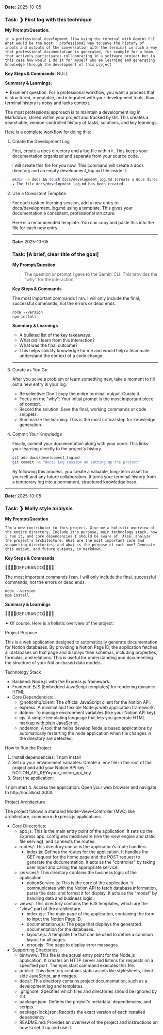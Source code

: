 **Date:** 2025-10-05
### **Task: ❯ First log with this technique**
**My Prompt/Question:**

    in a professional development flow using the terminal with Gemini CLI What would be the most   professional way to save the history of inputs and outputs of the conversation with the terminal in such a way that professional documentation is generated, for example for a team that actively participates collaborating in a software project but in this case how would I do it for myself who am learning and generating knowledge through the development of this project
 
**Key Steps & Commands:**
NULL

**Summary & Learnings:**

✦ Excellent question. For a professional workflow, you want a process that is structured, repeatable, and 
  integrated with your development tools. Raw terminal history is noisy and lacks context.

  The most professional approach is to maintain a development log in Markdown, stored within your project 
  and tracked by Git. This creates a searchable, version-controlled history of tasks, solutions, and key 
  learnings.

  Here is a complete workflow for doing this:

  1. Create the Development Log

      First, create a docs directory and a log file within it. This keeps your documentation organized and 
      separate from your source code.

      I will create this file for you now. This command will create a docs directory and an empty 
      development_log.md file inside it.
      ```bash
      mkdir -p docs && touch docs/development_log.md (Create a docs directory and a development log file.)
      ✦ The file docs/development_log.md has been created.
      ```

  2. Use a Consistent Template

      For each task or learning session, add a new entry to docs/development_log.md using a template. This 
      gives your documentation a consistent, professional structure.

      Here is a recommended template. You can copy and paste this into the file for each new entry:

      ---
      **Date:** 2025-10-05
    
      ### **Task: [A brief, clear title of the goal]**
    
      **My Prompt/Question**
      > The question or prompt I gave to the Gemini CLI. This provides the "why" for the 
        interaction.

      **Key Steps & Commands**

      The most important commands I ran.
      I will only include the final, successful commands, not the errors or dead ends.

      ```shell
      node --version
      npm install
      ```

      **Summary & Learnings**

      *   A bulleted list of the key takeaways.
      *   What did I learn from this interaction?
      *   What was the final outcome?
      *   This helps solidify knowledge for me and would help a teammate understand the context of a code change.
      ---
  3. Curate as You Go

      After you solve a problem or learn something new, take a moment to fill out a new entry in your log.

      * Be selective: Don't copy the entire terminal output. Curate it.
      * Focus on the "why": Your initial prompt is the most important piece of context.
      * Record the solution: Save the final, working commands or code snippets.
      * Summarize the learning: This is the most critical step for knowledge generation.

  4. Commit Your Knowledge

      Finally, commit your documentation along with your code. This links your learning directly to the 
      project's history.

      ```bash
      git add docs/development_log.md
      git commit -m "docs: Log session on setting up the project"
      ```

      By following this process, you create a valuable, long-term asset for yourself and any future 
      collaborators. It turns your terminal history from a temporary log into a permanent, structured 
      knowledge base.
---
    
**Date:** 2025-10-05

### **Task: ❯ Molly style analysis**

**My Prompt/Question**

    I'm a new contributor to this project. Give me a holistic overview of the entire directory. Include it's purpose, main technology stack, how i run it, and core dependencies I should be aware of. Also, analyze the project's architecture. What are the most important core and supporting directories, and what is the purpose of each one? Generate this output, and future outputs, in markdown.

**Key Steps & Commands**

🔴🔴🔴🔴DEPURANDO🔴🔴🔴🔴

The most important commands I ran.
I will only include the final, successful commands, not the errors or dead ends.

```shell
node --version
npm install
```

**Summary & Learnings**

🔴🔴🔴🔴DEPURANDO🔴🔴🔴🔴

✦ Of course. Here is a holistic overview of the project:

  Project Purpose

  This is a web application designed to automatically generate documentation for Notion databases. By providing a 
  Notion Page ID, the application fetches all databases on that page and displays their schemas, including 
  properties, formulas, and relations. This is useful for understanding and documenting the structure of your 
  Notion-based data models.

  Technology Stack

   * Backend: Node.js with the Express.js framework.
   * Frontend: EJS (Embedded JavaScript templates) for rendering dynamic HTML.
   * Core Dependencies:
       * @notionhq/client: The official JavaScript client for the Notion API.
       * express: A minimal and flexible Node.js web application framework.
       * dotenv: To manage environment variables (like your Notion API key).
       * ejs: A simple templating language that lets you generate HTML markup with plain JavaScript.
       * nodemon: A tool that helps develop Node.js based applications by automatically restarting the node 
         application when file changes in the directory are detected.

  How to Run the Project

   1. Install dependencies:
   1     npm install
   2. Set up your environment variables: Create a .env file in the root of the project and add your Notion API key:
   1     NOTION_API_KEY=your_notion_api_key
   3. Start the application:

   1     npm start
   4. Access the application: Open your web browser and navigate to http://localhost:3000.

  Project Architecture

  The project follows a standard Model-View-Controller (MVC) like architecture, common in Express.js applications.

   * Core Directories:
       * app.js: This is the main entry point of the application. It sets up the Express app, configures middleware 
         (like the view engine and static file serving), and connects the routes.
       * routes/: This directory contains the application's route handlers.
           * index.js: Defines the routes for the application. It handles the GET request for the home page and the 
             POST request to generate the documentation. It acts as the "controller" by taking user input and calling 
             the appropriate service.
       * services/: This directory contains the business logic of the application.
           * notionService.js: This is the core of the application. It communicates with the Notion API to fetch 
             database information, parse the data, and format it for display. It acts as the "model" by handling data 
             and business logic.
       * views/: This directory contains the EJS templates, which are the "view" part of the architecture.
           * index.ejs: The main page of the application, containing the form to input the Notion Page ID.
           * documentation.ejs: The page that displays the generated documentation for the databases.
           * layout.ejs: A template file that can be used to define a common layout for all pages.
           * error.ejs: The page to display error messages.
   * Supporting Directories:
       * bin/www: This file is the actual entry point for the Node.js application. It creates an HTTP server and 
         listens for requests on a specified port. The npm start command executes this file.
       * public/: This directory contains static assets like stylesheets, client-side JavaScript, and images.
       * docs/: This directory contains project documentation, such as a development log and templates.
       * .gitignore: Specifies which files and directories should be ignored by Git.
       * package.json: Defines the project's metadata, dependencies, and scripts.
       * package-lock.json: Records the exact version of each installed dependency.
       * README.md: Provides an overview of the project and instructions on how to set it up and use it.
